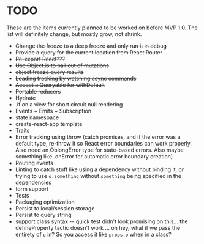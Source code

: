 # TODO

These are the items currently planned to be worked on before MVP 1.0. The list will definitely change, but mostly grow, not shrink.

- ~~Change the freeze to a deep freeze and only run it in debug~~
- ~~Provide a query for the current location from React Router~~
- ~~Re-export React???~~
- ~~Use Object.is to bail out of mutations~~
- ~~object.freeze query results~~
- ~~Loading tracking by watching async commands~~
- ~~Accept a Queryable for withDefault~~
- ~~Portable reducers~~
- ~~Hydrate~~
- .if on a view for short circuit null rendering
- Events + Emits + Subscription
- state namespace
- create-react-app template
- Traits
- Error tracking using throw (catch promises, and if the error was a default type, re-throw it so React error boundaries can work properly. Also need an OblongError type for state-based errors. Also maybe something like .onError for automatic error boundary creation)
- Routing events
- Linting to catch stuff like using a dependency without binding it, or trying to use `o.something` without `something` being specified in the dependencies
- form support
- Tests
- Packaging optimization
- Persist to local/session storage
- Persist to query string
- support class syntax -- quick test didn't look promising on this... the defineProperty tactic doesn't work ... oh hey, what if we pass the entirety of `o` in? So you access it like `props.o` when in a class?
